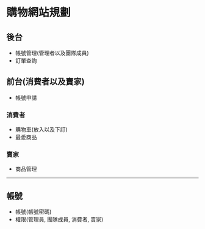 # 購物網站規劃

## 後台

- 帳號管理(管理者以及團隊成員)
- 訂單查詢

## 前台(消費者以及賣家)

- 帳號申請

### 消費者
- 購物車(放入以及下訂)
- 最愛商品

### 賣家
- 商品管理

---

## 帳號
- 帳號(帳號密碼)
- 權限(管理員, 團隊成員, 消費者, 賣家)